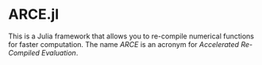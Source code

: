 ARCE.jl
========

This is a Julia framework that allows you to re-compile numerical functions for faster computation. The name *ARCE* is an acronym for *Accelerated Re-Compiled Evaluation*.
